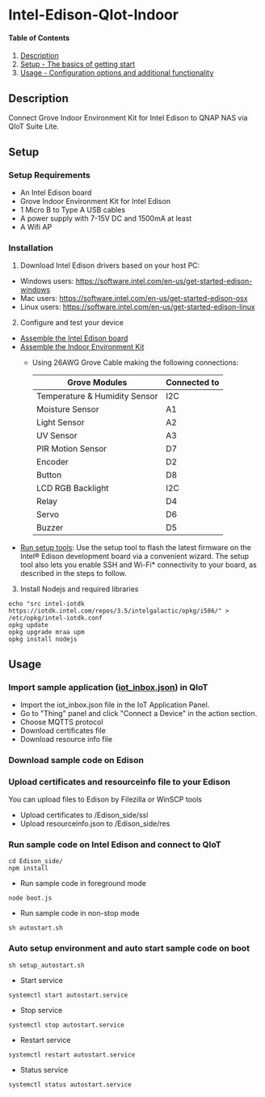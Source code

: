 # Intel-Edison-QIot-Indoor
#### Table of Contents

1. [Description](#description)
2. [Setup - The basics of getting start](#setup)
3. [Usage - Configuration options and additional functionality](#usage)

## Description

Connect Grove Indoor Environment Kit for Intel Edison to QNAP NAS via QIoT Suite Lite.

## Setup

### Setup Requirements

* An Intel Edison board
* Grove Indoor Environment Kit for Intel Edison
* 1 Micro B to Type A USB cables
* A power supply with 7-15V DC and 1500mA at least
* A Wifi AP


### Installation

1. Download Intel Edison drivers based on your host PC:
  * Windows users: https://software.intel.com/en-us/get-started-edison-windows
  * Mac users: https://software.intel.com/en-us/get-started-edison-osx
  * Linux users: https://software.intel.com/en-us/get-started-edison-linux

2. Configure and test your device
  * [Assemble the Intel Edison board](https://software.intel.com/en-us/get-started-edison-windows-step1)
  * [Assemble the Indoor Environment Kit](https://youtu.be/-BX65BijSFc)
    * Using 26AWG Grove Cable making the following connections:
    
      |    Grove Modules    | Connected to |
      | ---------- | --- |
      | Temperature & Humidity Sensor |  I2C |
      | Moisture Sensor | A1 |
      | Light Sensor | A2 |
      | UV Sensor | A3 |
      | PIR Motion Sensor | D7 |
      | Encoder | D2 |
      | Button | D8 |
      | LCD RGB Backlight | I2C |
      | Relay | D4 |
      | Servo | D6 |    
      | Buzzer | D5 |        
  *  [Run setup tools](https://software.intel.com/en-us/get-started-edison-osx-step2): Use the setup tool to flash the latest firmware on the Intel® Edison development board via a convenient wizard. The setup tool also lets you enable SSH and Wi-Fi* connectivity to your board, as described in the steps to follow.
  

3. Install Nodejs and required libraries

  ~~~
  echo "src intel-iotdk https://iotdk.intel.com/repos/3.5/intelgalactic/opkg/i586/" > /etc/opkg/intel-iotdk.conf
  opkg update
  opkg upgrade mraa upm
  opkg install nodejs
  ~~~
  
## Usage
### Import sample application ([iot_inbox.json](/QIoT_side/iot_inbox.json)) in QIoT
* Import the iot_inbox.json file in the IoT Application Panel.
* Go to "Thing" panel and click "Connect a Device" in the action section.
* Choose MQTTS protocol
* Download certificates file
* Download resource info file
### Download sample code on Edison


### Upload certificates and resourceinfo file to your Edison
You can upload files to Edison by Filezilla or WinSCP tools
* Upload certificates to /Edison_side/ssl
* Upload resourceinfo.json to /Edison_side/res

### Run sample code on Intel Edison and connect to QIoT
  ~~~
  cd Edison_side/
  npm install
  ~~~
  
  * Run sample code in foreground mode
  ~~~
  node boot.js
  ~~~
  * Run sample code in non-stop mode
  ~~~
  sh autostart.sh
  ~~~

### Auto setup environment and auto start sample code on boot 
  ~~~
  sh setup_autostart.sh
  ~~~
  
  * Start service
  ~~~
  systemctl start autostart.service
  ~~~
  * Stop service
  ~~~
  systemctl stop autostart.service
  ~~~
  * Restart service
  ~~~
  systemctl restart autostart.service
  ~~~
  * Status service
  ~~~
  systemctl status autostart.service
  ~~~